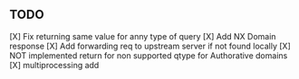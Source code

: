 ## TODO
[X] Fix returning same value for anny type of query
[X] Add NX Domain response
[X] Add forwarding req to upstream server if not found locally
[X] NOT implemented return for non supported qtype for Authorative domains
[X] multiprocessing add
